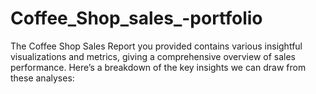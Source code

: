 # Coffee_Shop_sales_-portfolio
The Coffee Shop Sales Report you provided contains various insightful visualizations and metrics, giving a comprehensive overview of sales performance. Here’s a breakdown of the key insights we can draw from these analyses:
